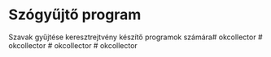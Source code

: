 # Szógyűjtő program

Szavak gyűjtése keresztrejtvény készítő programok számára#   o k c o l l e c t o r  
 #   o k c o l l e c t o r  
 #   o k c o l l e c t o r  
 #   o k c o l l e c t o r  
 